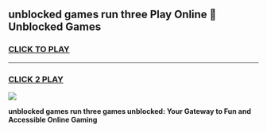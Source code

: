 
## unblocked games run three Play Online 👋 Unblocked Games
<h3>
<a href="https://premium.freeplayer.one?title=unblocked_games_run_three&ref=19F">CLICK TO PLAY</a></h3>
<hr>

<h3>
<a href="https://premium.freeplayer.one?title=unblocked_games_run_three&ref=19F">CLICK 2 PLAY</a>
  
</h3>

<a href="https://premium.freeplayer.one?title=unblocked_games_run_three&ref=19F"><img src="https://clearcache.store/games.png"></a>


**unblocked games run three games unblocked: Your Gateway to Fun and Accessible Online Gaming**
